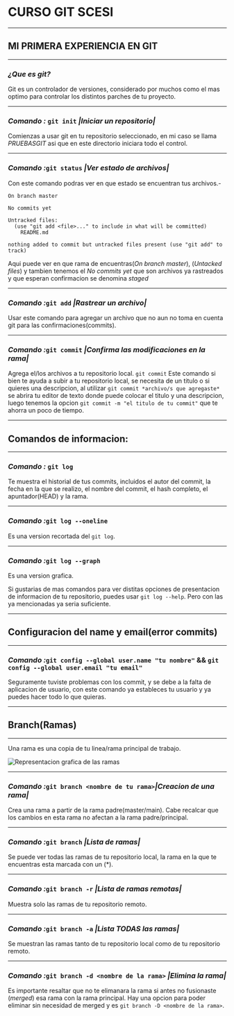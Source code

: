# CURSO GIT SCESI
---
## MI PRIMERA EXPERIENCIA EN GIT 
---
### *¿Que es git?*

Git es un controlador de versiones, considerado por muchos como el mas optimo para controlar los distintos parches de tu proyecto.

---
### *Comando :* `git init` *|Iniciar un repositorio|*

Comienzas a usar git en tu repositorio seleccionado, en mi caso se llama *PRUEBASGIT* asi que en este directorio iniciara todo el control.

--- 

### *Comando :*`git status` *|Ver estado de archivos|*

Con este comando podras ver en que estado se encuentran tus archivos.-

```
On branch master

No commits yet

Untracked files:
  (use "git add <file>..." to include in what will be committed)
	README.md

nothing added to commit but untracked files present (use "git add" to track)
```

Aqui puede ver en que rama de encuentras(*On branch master*), (*Untacked files*) y tambien tenemos el *No commits yet* que son archivos ya rastreados y que esperan confirmacion se denomina *staged*

---
### *Comando :*`git add` *|Rastrear un archivo|*

Usar este comando para agregar un archivo que no aun no toma en cuenta git para las confirmaciones(commits).

---

### *Comando :*`git commit` *|Confirma las modificaciones en la rama|*

Agrega el/los archivos a tu repositorio local.
`git commit` Este comando si bien te ayuda a subir a tu repositorio local, se necesita de un titulo o si quieres una descripcion, al utilizar `git commit *archivo/s que agregaste*` se abrira tu editor de texto donde puede colocar el titulo y una descripcion, luego tenemos la opcion `git commit -m "el titulo de tu commit"` que te ahorra un poco de tiempo.

---

## Comandos de informacion:

---

### *Comando :* `git log` 

Te muestra el historial de tus commits, incluidos el autor del commit, la fecha en la que se realizo, el nombre del commit, el hash completo, el apuntador(HEAD) y la rama.

---

### *Comando :*`git log --oneline`

Es una version recortada del `git log`.

---

### *Comando :*`git log --graph`

Es una version grafica.

Si gustarias de mas comandos para ver distitas opciones de presentacion de informacion de tu repositorio, puedes usar `git log --help`. Pero con las ya mencionadas ya seria suficiente.

---

## Configuracion del name y email(error commits)

---

### *Comando :*`git config --global user.name "tu nombre"` && `git config --global user.email "tu email"`

Seguramente tuviste problemas con los commit, y se debe a la falta de aplicacion de usuario, con este comando ya estableces tu usuario y ya puedes hacer todo lo que quieras.

---

## Branch(Ramas)

---

Una rama es una copia de tu linea/rama principal de trabajo.

![Representacion grafica de las ramas](https://gitbookdown.dallasdatascience.com/img/git_branch_merge.png)

---

 ### *Comando :*`git branch <nombre de tu rama>`*|Creacion de una rama|*

 Crea una rama a partir de la rama padre(master/main). Cabe recalcar que los cambios en esta rama no afectan a la rama padre/principal.

 ---

### *Comando :*`git branch` *|Lista de ramas|*

Se puede ver todas las ramas de tu repositorio local, la rama en la que te encuentras esta marcada con un (*).

---
### *Comando :*`git branch -r` *|Lista de ramas remotas|*

Muestra solo las ramas de tu repositorio remoto.

---

### *Comando :*`git branch -a` *|Lista TODAS las ramas|*

Se muestran las ramas tanto de tu repositorio local como de tu repositorio remoto.

---

### *Comando :*`git branch -d <nombre de la rama>` *|Elimina la rama|*

Es importante resaltar que no te elimanara la rama si antes no fusionaste (*merged*) esa rama con la rama principal. Hay una opcion para poder eliminar sin necesidad de merged y es  `git branch -D <nombre de la rama>`.


